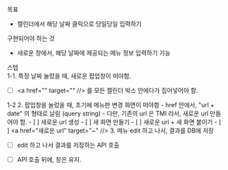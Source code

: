 목표
- 캘린더에서 해당 날짜 클릭으로 당일당일 입력하기


구현되어야 하는 것
- 새로운 창에서, 해당 날짜에 제공되는 메뉴 정보 입력하기 기능

스텝<br>
1-1. 특정 날짜 눌렀을 때, 새로운 팝업창이 떠야함.
   - [ ] <a href="" target="" //> 를 모든 캘린더 박스 안에다가 집어넣어야 함.
   
1-2 
2. 팝업창을 눌렀을 때, 초기에 메뉴판 변경 화면이 떠야함
    - href 안에서, "url + date" 의 형태로 날림 (query string)
    - 다만, 기존의 url 은 TMI 라서, 새로운 url 만들어야 함.
    - [ ] 새로운 url 생성
    - [ ] 새 화면 만들기
    - [ ] 새로운 url + 새 화면 붙이기
    - [ ] <a href="새로운 url" target="~" //> 
3. 메뉴 edit 하고 나서, 결과를 DB에 저장
   - [ ] edit 하고 나서 결과를 저장하는 API 호출
   - [ ] API 호출 뒤에, 창은 유지.

